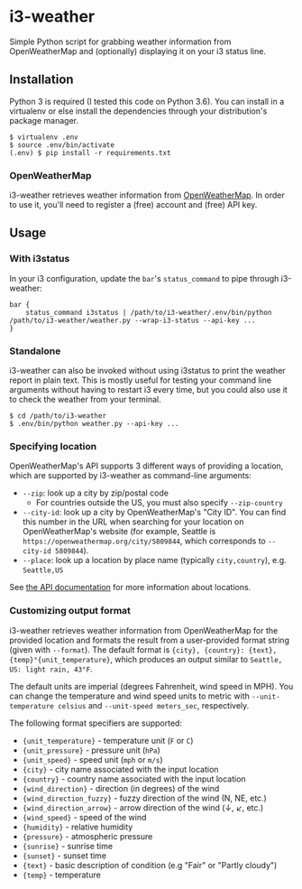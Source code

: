 i3-weather
==========

Simple Python script for grabbing weather information from OpenWeatherMap and
(optionally) displaying it on your i3 status line.

## Installation

Python 3 is required (I tested this code on Python 3.6).  You can install in a
virtualenv or else install the dependencies through your distribution's package
manager.


    $ virtualenv .env
    $ source .env/bin/activate
    (.env) $ pip install -r requirements.txt

### OpenWeatherMap

i3-weather retrieves weather information from [OpenWeatherMap].  In order to use
it, you'll need to register a (free) account and (free) API key.

[OpenWeatherMap]: https://home.openweathermap.org/users/sign_up

## Usage

### With i3status

In your i3 configuration, update the `bar`'s `status_command` to pipe through
i3-weather:


    bar {
        status_command i3status | /path/to/i3-weather/.env/bin/python /path/to/i3-weather/weather.py --wrap-i3-status --api-key ...
    }

### Standalone

i3-weather can also be invoked without using i3status to print the weather
report in plain text.  This is mostly useful for testing your command line
arguments without having to restart i3 every time, but you could also use it to
check the weather from your terminal.


    $ cd /path/to/i3-weather
    $ .env/bin/python weather.py --api-key ...

### Specifying location

OpenWeatherMap's API supports 3 different ways of providing a location, which
are supported by i3-weather as command-line arguments:

  * `--zip`: look up a city by zip/postal code
    - For countries outside the US, you must also specify `--zip-country`
  * `--city-id`: look up a city by OpenWeatherMap's "City ID".  You can find
    this number in the URL when searching for your location on OpenWeatherMap's
    website (for example, Seattle is `https://openweathermap.org/city/5809844`,
    which corresponds to `--city-id 5809844`).
  * `--place`: look up a location by place name (typically `city,country`), e.g.
    `Seattle,US`

See [the API documentation](https://openweathermap.org/current) for more
information about locations.

### Customizing output format

i3-weather retrieves weather information from OpenWeatherMap for the provided
location and formats the result from a user-provided format string (given with
`--format`).  The default format is `{city}, {country}: {text},
{temp}°{unit_temperature}`, which produces an output similar to `Seattle, US:
light rain, 43°F`.

The default units are imperial (degrees Fahrenheit, wind speed in MPH).  You can
change the temperature and wind speed units to metric with `--unit-temperature
celsius` and `--unit-speed meters_sec`, respectively.

The following format specifiers are supported:

  - `{unit_temperature}` - temperature unit (`F` or `C`)
  - `{unit_pressure}` - pressure unit (`hPa`)
  - `{unit_speed}` - speed unit (`mph` or `m/s`)
  - `{city}` - city name associated with the input location
  - `{country}` - country name associated with the input location
  - `{wind_direction}` - direction (in degrees) of the wind
  - `{wind_direction_fuzzy}` - fuzzy direction of the wind (N, NE, etc.)
  - `{wind_direction_arrow}` - arrow direction of the wind (↓, ↙, etc.)
  - `{wind_speed}` - speed of the wind
  - `{humidity}` - relative humidity
  - `{pressure}` - atmospheric pressure
  - `{sunrise}` - sunrise time
  - `{sunset}` - sunset time
  - `{text}` - basic description of condition (e.g "Fair" or "Partly cloudy")
  - `{temp}` - temperature
